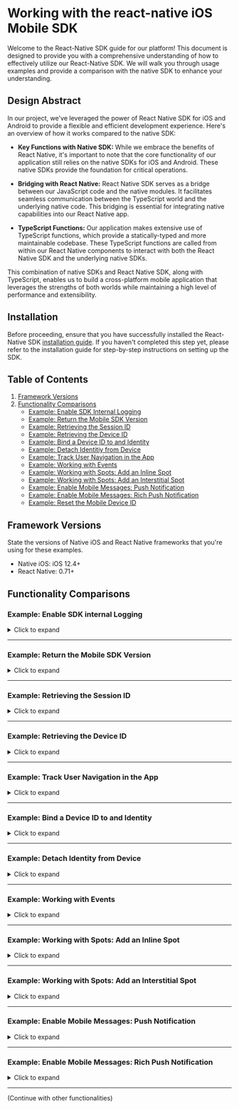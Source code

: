 # Working with the react-native iOS Mobile SDK

Welcome to the React-Native SDK guide for our platform! This document is designed to provide you with a comprehensive understanding of how to effectively utilize our React-Native SDK. We will walk you through usage examples and provide a comparison with the native SDK to enhance your understanding.

## Design Abstract
In our project, we've leveraged the power of React Native SDK for iOS and Android to provide a flexible and efficient development experience. Here's an overview of how it works compared to the native SDK:

 - **Key Functions with Native SDK:** 
While we embrace the benefits of React Native, it's important to note that the core functionality of our application still relies on the native SDKs for iOS and Android. These native SDKs provide the foundation for critical operations.

 - **Bridging with React Native:** 
React Native SDK serves as a bridge between our JavaScript code and the native modules. It facilitates seamless communication between the TypeScript world and the underlying native code. This bridging is essential for integrating native capabilities into our React Native app.

 - **TypeScript Functions:**
Our application makes extensive use of TypeScript functions, which provide a statically-typed and more maintainable codebase. These TypeScript functions are called from within our React Native components to interact with both the React Native SDK and the underlying native SDKs.

This combination of native SDKs and React Native SDK, along with TypeScript, enables us to build a cross-platform mobile application that leverages the strengths of both worlds while maintaining a high level of performance and extensibility.

## Installation

Before proceeding, ensure that you have successfully installed the React-Native SDK [installation guide](link-to-installation-guide). If you haven't completed this step yet, please refer to the installation guide for step-by-step instructions on setting up the SDK.


## Table of Contents
<a name="back-to-top"></a>
1. [Framework Versions](#framework-versions)
2. [Functionality Comparisons](#functionality-comparisons)
    - [Example: Enable SDK Internal Logging](#expand-enable-sdk-internal-logging)
    - [Example: Return the Mobile SDK Version](#expand-return-the-mobile-sdk-version)
    - [Example: Retrieving the Session ID](#expand-return-session-id)
    - [Example: Retrieving the Device ID](#expand-return-device-id)
    - [Example: Bind a Device ID to and Identity](#expand-bind-a-device-id-to-and-identity)
    - [Example: Detach Identitiy from Device](#expand-detach-identitiy-from-device)
    - [Example: Track User Navigation in the App](#expand-track-user-navigation-in-the-app)
    - [Example: Working with Events](#expand-working-with-events)
    - [Example: Working with Spots: Add an Inline Spot](#expand-working-with-spots-inline)
    - [Example: Working with Spots: Add an Interstitial Spot](#enable-mobile-messages-push-notification)
    - [Example: Enable Mobile Messages: Push Notification](#enable-mobile-messages-push-notification)
    - [Example: Enable Mobile Messages: Rich Push Notification](#enable-mobile-messages-rich-push-notification)
    - [Example: Reset the Mobile Device ID](#expand-reset-the-mobile-device-id)


## Framework Versions

State the versions of Native iOS and React Native frameworks that you're using for these examples.

- Native iOS: iOS 12.4+
- React Native: 0.71+

## Functionality Comparisons

### Example: Enable SDK internal Logging
<details><summary>Click to expand</summary>
<a name="expand-enable-sdk-internal-logging"></a>

This example illustrates how to set up SAS Collector and Logger in a Native iOS application. **Note: The setup for Native iOS and React Native iOS projects is the same for this functionality.** You will need to modify your `AppDelegate.h` and `AppDelegate.m` files.

#### Step 1: Update AppDelegate.h

In your `AppDelegate.h` file, you need to import the SASCollector header. 

```objective-c
// AppDelegate.h

// ... Your existing import statements
#import <UIKit/UIKit.h>

// NEWLY ADDED: Import SASCollector
#import <SASCollector/SASCollector.h>

// ... Rest of the file
```

#### Step 2: Update AppDelegate.m

In your `AppDelegate.m` file, you will need to import two headers: `SASCollector.h` and `SASLogger.h`.

```objective-c
// AppDelegate.mm

// ... Your existing import statements
#import <UIKit/UIKit.h>

// NEWLY ADDED: Import SASCollector and SASLogger
#import <SASCollector/SASCollector.h>
#import <SASCollector/SASLogger.h>

// ... Rest of the file
```

#### Step 3: Modify didFinishLaunchingWithOptions Method

Locate the `didFinishLaunchingWithOptions:` method in your `AppDelegate.m` and add the following line to set the SAS Logger level.

```objective-c
- (BOOL)application:(UIApplication *)application didFinishLaunchingWithOptions:(NSDictionary *)launchOptions {
    // ... Existing code

    // NEWLY ADDED: Set SAS Logger level
    [SASLogger setLevel:SASLoggerLevelError];

    // ... Existing code
    return YES;
}
```

[Back to Top](#back-to-top)
</details>



---

### Example: Return the Mobile SDK Version

<details><summary>Click to expand</summary>
<a name="expand-return-the-mobile-sdk-version"></a>

This example provides guidance on how to obtain the SDK version in both native iOS using Objective-C and React Native iOS using TypeScript.

## Native iOS Objective-C

To retrieve the SDK version in native iOS using Objective-C, you can use the following method:

```objective-c
// Objective-C
+(NSString*)sdkVersion;
```

## React Native iOS TypeScript

To retrieve the SDK version in React Native using TypeScript, follow these steps:

1. Import the required modules and functions:

   ```typescript
   import React, { useState, useEffect } from 'react';
   import { View, Text, Platform } from 'react-native';
   import { getSdkVersion } from 'mobile-sdk-react-native';
   ```

2. Set up state in your component to store the SDK version:

   ```typescript
   const [sdkVersion, setSdkVersion] = useState<string>('');
   ```

3. Utilize the `useEffect` hook to fetch the SDK version and update the state:

   ```typescript
   useEffect(() => {
       getSdkVersion((version: string) => {
           setSdkVersion(version);
       });
   }, []);
   ```

4. Display the SDK version in your component's `return` statement:

   ```typescript
   return (
    <View style={{ flex: 1, justifyContent: 'center', alignItems: 'center' }}>
        <Text>{Platform.OS} SDK version: {sdkVersion}</Text>
    </View>
   );
   ```

5. As a reference, the `getSdkVersion` function is implemented in the `mobile-sdk-react-native.mm` file of our React Native SDK:

   ```objective-c
   RCT_EXPORT_METHOD(getSdkVersion:(RCTResponseSenderBlock)callback)
   {
      NSString* sdkVersion = [SASCollector sdkVersion];
      callback(@[sdkVersion]);
   }
   ```

6. Example Code: [sdkVersionExample.tsx](./docs/sdkVersionExample.tsx)

[Back to Top](#back-to-top)
</details>


---

### Example: Retrieving the Session ID

<details><summary>Click to expand</summary>
<a name="expand-return-session-id"></a>

This example provides guidance on how to obtain the session ID in both native iOS using Objective-C and React Native iOS using TypeScript.

## Native iOS Objective-C

To retrieve the session ID in native iOS using Objective-C, you can use the following method:

```objective-c
// Objective-C
NSString* sessionParamter = [SASCollector getSessionBindingParamter]; //_ci_=<device_id>*<session_id>*<heartbeat>*<timestamp>
NSString* sessionID = [[sessionParamter componentsSeparatedByString:@"="][1] componentsSeparatedByString:@"*"][1];
```

## React Native iOS TypeScript

To retrieve the Session ID in React Native using TypeScript, follow these steps:

1. Import the required modules and functions:

   ```typescript
   import React, { useState, useEffect } from 'react';
   import { View, Text } from 'react-native';
   import { getSessionID } from 'mobile-sdk-react-native';
   ```

2. Set up state in your component to store the session ID:

   ```typescript
   const [sessionID, setSessionID] = useState<string>('');
   ```

3. Utilize the `useEffect` hook to fetch the SDK version and update the state:

   ```typescript
   useEffect(() => {
       getSessionID((sessionID: string) => {
           setSessionID(sessionID);
       });
   }, []);
   ```

4. Display the session ID in your component's `return` statement:

   ```typescript
   return (
    <View style={{ flex: 1, justifyContent: 'center', alignItems: 'center' }}>
        <Text>Session ID: {sessionID}</Text>
    </View>
   );
   ```

5. As a reference, the `getSessionID` function is implemented in the `mobile-sdk-react-native.mm` file of our React Native SDK:

   ```objective-c
    RCT_EXPORT_METHOD(getSessionID:(RCTResponseSenderBlock)callback)
    {
        NSString* sessionParamter = [SASCollector getSessionBindingParamter]; //_ci_=<device_id>*<session_id>*<heartbeat>*<timestamp>
        NSString* sessionID = [[sessionParamter componentsSeparatedByString:@"="][1] componentsSeparatedByString:@"*"][1];
        callback(@[sessionID]);
    }
   ```

6. Example Code: [sessionIdExample.tsx](./docs/sessionIdExample.tsx)

[Back to Top](#back-to-top)
</details>


---

### Example: Retrieving the Device ID

<details><summary>Click to expand</summary>
<a name="expand-return-session-id"></a>

This example provides guidance on how to obtain the Device ID in both native iOS using Objective-C and React Native iOS using TypeScript.

## Native iOS Objective-C

To retrieve the Device ID in native iOS using Objective-C, you can use the following method:

```objective-c
// Objective-C
[SASCollector deviceId];
```

## React Native iOS TypeScript

To retrieve the Device ID in React Native using TypeScript, follow these steps:

1. Import the required modules and functions:

   ```typescript
   import React, { useState, useEffect } from 'react';
   import { View, Text } from 'react-native';
   import { getDeviceID } from 'mobile-sdk-react-native';
   ```

2. Set up state in your component to store the Device ID:

   ```typescript
   const [deviceID, setDeviceID] = useState<string>('');
   ```

3. Utilize the `useEffect` hook to fetch the SDK version and update the state:

   ```typescript
   useEffect(() => {
       getDeviceID((deviceID: string) => {
           setDeviceID(deviceID);
       });
   }, []);
   ```

4. Display the Device ID in your component's `return` statement:

   ```typescript
   return (
    <View style={{ flex: 1, justifyContent: 'center', alignItems: 'center' }}>
        <Text>Device ID: {deviceID}</Text>
    </View>
   );
   ```

5. As a reference, the `getDeviceID` function is implemented in the `mobile-sdk-react-native.mm` file of our React Native SDK:

   ```objective-c
    RCT_EXPORT_METHOD(getDeviceID:(RCTResponseSenderBlock)callback) {
        NSString* deviceID = [SASCollector deviceId];
        callback(@[deviceID]);
    }
   ```

6. Example Code: [deviceIdExample.tsx](./docs/deviceIdExample.tsx)

[Back to Top](#back-to-top)
</details>

---

### Example: Track User Navigation in the App

<details><summary>Click to expand</summary>
<a name="expand-track-user-navigation-in-the-app"></a>

This example illustrates the process of using the `newPage` API from the React Native SDK to track user navigation within your app.

**Using the Native iOS SDK:**

```objective-c
[SASCollector newPage:@"outdoor/fishing/livebait"];
```

**Using React Native with TypeScript:**

Follow these steps to monitor user navigation within your app:

1. Import the necessary modules and functions:

   ```typescript
   import React from 'react';
   import { newPage } from 'mobile-sdk-react-native';
   ```

2. Trigger the `newPage` API within your component's `return` statement:

   ```typescript
   return (
      newPage('outdoor/fishing/livebait');
   );
   ```

3. As a reference, the `newPage` function is implemented in the `mobile-sdk-react-native.mm` file of our React Native SDK:

   ```objective-c
   RCT_EXPORT_METHOD(newPage:(NSString*)uri)
   {
      [SASCollector newPage:uri];
   }
   ```

3. Example Code: [newPageExample.tsx](./docs/newPageExample.tsx)

[Back to Top](#back-to-top)   
</details>


---

### Example: Bind a Device ID to and Identity

<details><summary>Click to expand</summary>
<a name="expand-bind-a-device-id-to-and-identity"></a>

This example demonstrates how to use the `identity:withType:completion:` API from the React Native SDK to associate a user's identity with a device ID. This association is performed after the user signs in to your app, allowing you to uniquely identify the user. The `type` parameter specifies the type of identity (customer ID or login), while the `value` parameter holds the corresponding identifier. The supported identity types are `SASCOLLECTOR_IDENTITY_TYPE_CUSTOMER_ID` and `SASCOLLECTOR_IDENTITY_TYPE_LOGIN`, which are constants defined in `SASCollectorEvents.h`.

**Using the Native iOS SDK:**

Here's an example that uses `CUSTOMER_ID` as the identity:

```objective-c
[SASCollector
    identity:logonValue
    withType:SASCOLLECTOR_IDENTITY_TYPE_CUSTOMER_ID
    completion:^(bool completed) {
        NSLog(completed ? @"success" : @"failure");
    
        // Identity is now associated
        dispatch_async(dispatch_get_main_queue(), ^{
            // Perform tasks here that need to be on the main thread
        });
}];
```

**Using React Native with TypeScript:**

Follow these steps to retrieve the SDK version:

1. Import the required modules and functions:

   ```typescript
    import React, { useState } from 'react';
    import { View, Button, TextInput } from 'react-native';
    import { identity } from 'mobile-sdk-react-native';
   ```

2. Set up state in your component to hold the login type and user ID:

   ```typescript
    const [userId, setUserId] = React.useState<string>('');
    const loginType = 'IDENTITY_TYPE_CUSTOMER_ID';
    // const loginType = 'IDENTITY_TYPE_LOGIN_ID';
   ```

3. Create a handler function to trigger the `identity` function:

   ```typescript
   const handlePress = async () => {
    try {
        await identity(userId, loginType);
        console.log('Log-in Success');
    } catch (error) {
        console.log('Log-in Failure');
    }
   };
   ```

4. Include a button in your component's `return` statement:

   ```typescript
   return (
    <View style={{ flex: 1, justifyContent: 'center', alignItems: 'center' }}>
        <TextInput
            placeholder="Enter User ID"
            onChangeText={setUserId} // Capture and update the userId state
        />
      <Button title="Identity" onPress={handlePress} />
    </View>
   );
   ```

5. As a reference, the `identity` function is implemented in the `mobile-sdk-react-native.mm` file of our React Native SDK:

   ```objective-c
    RCT_EXPORT_METHOD(identity:(NSString*)value withType:(NSString*)type isSuccess:(RCTPromiseResolveBlock)successPromise isFailure:(RCTPromiseRejectBlock)failurePromise) {
        [SASCollector identity:value withType:type completion:^(BOOL success) {
            dispatch_async(dispatch_get_main_queue(), ^{
                if (success) {
                    successPromise([NSNumber numberWithBool:success]);
                } else {
                    failurePromise(@"Error", @"Identity failure", nil);
                }
            });

        }];
    }
   ```

6. Example Code: [identityExample.tsx](./docs/identityExample.tsx)

[Back to Top](#back-to-top)
</details>


---

### Example: Detach Identity from Device

<details><summary>Click to expand</summary>
<a name="expand-detach-identitiy-from-device"></a>

Use the `detachIdentity` method to allow users to sign out from your app. This action:

- Disconnects the device from the user's current identity, stopping personalized push notifications.
- Generates new session and focus events.
  
**Using the Native iOS SDK:**

```objective-c
+(void)detachIdentity:(void(^)(bool))completionHandler
```

You can also suspend data collection and detach identity together using `shutdownAndDetachIdentity`. To reattach the device, use the `identity` method. To resume collection, call `[SASCollector initializeCollection];`.

**Using React Native with TypeScript:**

Follow these steps to retrieve the SDK version:

1. Import the required modules and functions:

   ```typescript
   import React, { useState } from 'react';
   import { View, Button } from 'react-native';
   import { detachIdentity } from 'mobile-sdk-react-native';
   ```

2. Create a handler function to trigger the `detachIdentity` function:

   ```typescript
   const handlePress = async () => {
    try {
        await detachIdentity();
        console.log('Log-out Success');
    } catch (error) {
        console.log('Log-out Failure');
    }
   };
   ```

3. Include a button in your component's `return` statement:

   ```typescript
   return (
    <View style={{ flex: 1, justifyContent: 'center', alignItems: 'center' }}>
      <Button title="Detach Identity" onPress={handlePress} />
    </View>
   );
   ```

4. As a reference, the `detachIdentity` function is implemented in the `mobile-sdk-react-native.mm` file of our React Native SDK:

   ```objective-c
    RCT_EXPORT_METHOD(detachIdentity:(RCTPromiseResolveBlock)successPromise isFailure:(RCTPromiseRejectBlock)failurePromise) {
        [SASCollector detachIdentity:^(BOOL success) {
            dispatch_async(dispatch_get_main_queue(), ^{
                if (success) {
                    successPromise([NSNumber numberWithBool:success]);
                } else {
                    failurePromise(@"Error", @"Identity detachh failure", [NSError new]);
                }
            });

        }];
    }
   ```
5. Example Code: [detachIdentityExample.tsx](./docs/detachIdentityExample.tsx)

[Back to Top](#back-to-top)
</details>


---

### Example: Working with Events

<details><summary>Click to expand</summary>
<a name="expand-working-with-events"></a>

When working with events, utilize the `addAppEvent` API to send customized event data to the mobile SDK. This API involves:

- An event identifier (mobile event key) that aligns with your SAS Customer Intelligence 360 configuration.
- Optional metadata in the form of name-value pairs within a dictionary.

**Using the Native iOS SDK:**

To send events in native iOS, use the following method:

```objective-c
+(void)addAppEvent:(NSString*)eventName data:(NSDictionary *)data;
```

Example usage:

```objective-c
[SASCollector addAppEvent:@"myEventId"
      data:@{@"myAttributeName":@"myAttributeValue"}];
```

You can omit metadata using:

```objective-c
[SASCollector addAppEvent:@"myEvent" data:nil];
```

**Using React Native with TypeScript:**

Follow these steps:

1. Import necessary modules and functions:

   ```typescript
   import React, { useState } from 'react';
   import { View, TextInput, Button } from 'react-native';
   import { addAppEvent } from 'mobile-sdk-react-native';
   ```

2. Set up state to hold custom event data:

   ```typescript
   const [customEventKey, setCustomEventKey] = React.useState<string>('');
   ```

3. Include a TextInput and Button to submit `addAppEvent`:

   ```typescript
   return (
     <View style={{ flex: 1, justifyContent: 'center', alignItems: 'center' }}>
        <TextInput
            placeholder="Submit Custom Event"
            onChangeText={setCustomEventKey} // Capture and update the CustomEventKey state
        />
       <Button title="Submit Custom Event" onPress={
           () => {
               addAppEvent(customEventKey, null);
            }
        } />
     </View>
   );
   ```

5. As a reference, the `addAppEvent` function is implemented in the `mobile-sdk-react-native.mm` file of our React Native SDK:

   ```objective-c
    RCT_EXPORT_METHOD(addAppEvent: (NSString*)eventKey data:(NSDictionary*)data){
        [SASCollector addAppEvent:eventKey data:data];
    }
   ```

6. Example Code: [addAppEventExample.tsx](./docs/addAppEventExample.tsx)

[Back to Top](#back-to-top)
</details>


---
### Example: Working with Spots: Add an Inline Spot

<details><summary>Click to expand</summary>
<a name="expand-working-with-spots-inline"></a>

When define `Inline` spot in a React Native project, there's no need to define the view within the app's ViewController. This aspect is seamlessly managed by pre-built functions available in our React Native SDK, located in `ios\views`, `src\InlineAdView.tsx`, `Constants.m`. 

For better comparison, the corresponding example in our native iOS SDK uses UIKit with Objective-C.

**Using the Native iOS SDK:**

To define spot in native iOS via UIKit, use the following method:

1. in .h file, import UIKit and SASCollector and conform SASIA_AdDelegate protocol in the ViewContorller
    ```objective-c
    #import <UIKit/UIKit.h>
    #import <SASCollector/SASCollector.h>
    @interface ViewController : UIViewController <SASIA_AdDelegate>
    @end
    ```

2. in .m file, with the viewDidLoad method
    - initialize SASCollectorUIAdView, 
    - define SpotID
    - add to View and load the Spot:
    ```objective-c
    SASCollectorUIAdView *myAd1 = [[SASCollectorUIAdView alloc] initWithFrame:CGRectMake(25, 25, 400, 300)];

    myAd1.delegate = self; 
    myAd1.spotID = @"snzrle_native_spot";
    
    [self.view addSubview:myAd1];
    [myAd1 load];
    ```

**Using React Native with TypeScript:**

Follow these steps:

1. Import necessary modules and functions:

   ```typescript
   import React, { useEffect } from 'react';
   import { View, NativeEventEmitter } from 'react-native';
   import { InlineAdView, AdDelegateEvent, Constants } from 'mobile-sdk-react-native';
   ```

2. Set up iOS messaging event that handle by NativeEventEmitter:

   ```typescript
   let iOSMessagingEvent: NativeEventEmitter;
    if (Platform.OS === 'ios') {
      iOSMessagingEvent = new NativeEventEmitter(AdDelegateEvent);
    }
   ```

3. Utilize the `useEffect` to listen `Inline Ad view is loaded` or `returned default content` (optional):
   ```typescript
    useEffect(() => {
      if (Platform.OS === 'ios') {
        const adLoadedListener = iOSMessagingEvent.addListener(Constants.AD_LOADED, (event: Event) => {
          if (event === Constants.TYPE_INLINE_AD) {
            console.log('Inline Ad view is loaded.');
          }
        });

        const adDefaultLoadedListener = iOSMessagingEvent.addListener(Constants.AD_DEFAULT_LOADED, (event: Event) => {
          if (event === Constants.TYPE_INLINE_AD) {
            console.log('Inline Ad view returned default content.');
          }
        });

        return () => {
          adLoadedListener.remove();
          adDefaultLoadedListener.remove();
        };
      }
    }, []);
    ```
4. Include a `spotId` in `InlineAdView` for display content:

   ```typescript
   return (
     <View style={{ flex: 1, justifyContent: 'center', alignItems: 'center' }}>
        <InlineAdView
            spotId="snzrle_app_spot" //the mobile spot id defined in your tenant
            style={{ height: 250, width:300, margin: 25}}
        />
     </View>
   );
   ```

5. As a reference, working with the InlineAdView spot involves three components:

   - Bridging: 
      - ios/[views/InlineAdViewManager.m](./docs/views/InlineAdViewManager.m)
      - ios/[views/InlineAdView.m](./docs/views/InlineAdView.m)
   - Managing events:
      - ios/[views/AdDeledgateEvent.m](./docs/views/AdDelegateEvent.m)
      - ios/[Constants.m](./docs/Constants.m)
   - UIManager:
      - src/[views/InlineAdView.tsx](./docs/views/InlineAdView.tsx) 

6. Example Code: [addInlineAdViewExample.tsx](./docs/addInlineAdViewExample.tsx)

[Back to Top](#back-to-top)
</details>

---
### Example: Working with Spots: Add an Interstitial Spot

<details><summary>Click to expand</summary>
<a name="expand-working-with-spots-interstitials"></a>

When utilizing the `Interstitial` spot in a React Native project, it should be initilized during the screen display and similar to Inline Spot which require the spotID.

**Using the Native iOS SDK:**

To define spot in native iOS, use the following method:

1. Initial the interstitial ad spot on screen load:
    ```objective-c
    self.interstitialAd = [[SASCollectorInterstitialAd alloc] init];
    ```

2. define the interstitial spot with spotID:
    ```objective-c
    self.interstitialAd.spotID = @"MySpotID";
    self.MyInterstitialAd1.delegate = self;
    [self.MyInterstitialAd1 load];
    ```

**Using React Native with TypeScript:**

Follow these steps:

1. Import necessary modules and functions:

   ```typescript
   import React, { useEffect } from 'react';
   import { View, NativeEventEmitter } from 'react-native';
   import { InterstitialAdView, AdDelegateEvent, Constants } from 'mobile-sdk-react-native';
   ```

2. Set up iOS messaging event that handle by NativeEventEmitter:

   ```typescript
   let iOSMessagingEvent: NativeEventEmitter;
    if (Platform.OS === 'ios') {
      iOSMessagingEvent = new NativeEventEmitter(AdDelegateEvent);
    }
   ```

3. Utilize the `useEffect` to listen `Interstitial Ad view is loaded` or `returned default content` (optional):
   ```typescript
    useEffect(() => {
      if (Platform.OS === 'ios') {
        const adLoadedListener = iOSMessagingEvent.addListener(Constants.AD_LOADED, (event: Event) => {
          if (event === Constants.TYPE_INTERSTITIAL_AD) {
            console.log('Interstitial Ad view is loaded.');
          }
        });

        const adDefaultLoadedListener = iOSMessagingEvent.addListener(Constants.AD_DEFAULT_LOADED, (event: Event) => {
          if (event === Constants.TYPE_INTERSTITIAL_AD) {
            console.log('Interstitial Ad view returned default content.');
          }
        });

        return () => {
          adLoadedListener.remove();
          adDefaultLoadedListener.remove();
        };
      }
    }, []);
    ```
4. Include a `spotId` in `InterstitialAdView` for display content:

   ```typescript
   return (
     <View style={{ flex: 1, justifyContent: 'center', alignItems: 'center' }}>
        <InterstitialAdView
            spotId="snzrle_app_interstitial" //the mobile spot id defined in your tenant
        />
        <Text>Page to load Interstitial Spot.</Text>
     </View>
   );
   ```

5. As a reference, working with the InterstitialAdView spot involves three components:

   - Bridging: 
      - ios/[views/InterstitialAdViewController.m](./docs/views/InterstitialAdViewController.m)
      - ios/[views/InterstitialAdViewManager.m](./docs/views/InterstitialAdViewManager.m)
      - ios/[views/InterstitialAdView.m](./docs/views/InterstitialAdView.m)
   - Managing events:
      - ios/[views/AdDeledgateEvent.m](./docs/views/AdDelegateEvent.m)
      - ios/[Constants.m](./docs/Constants.m)
   - UIManager:
      - src/[views/InterstitialAdView.tsx](./docs/views/InterstitialAdView.tsx) 

6. Example Code: [addInterstitialAdViewExample.tsx](./docs/addInterstitialAdViewExample.tsx)

[Back to Top](#back-to-top)
</details>

---
### Example: Enable Mobile Messages: Push Notification

<details><summary>Click to expand</summary>
<a name="enable-mobile-messages-push-notification"></a>

## Prerequisites
- Generate APNS authentication key
- Set up Push Notification and Background capability in XCode


## Enable iOS application with Push Notification via SAS SDK

### AppDelegate.h Configuration

Replace the content in `AppDelegate.h` with the following code:

   ```objective-c
   #import <React/RCTBridgeDelegate.h>
   #import <UIKit/UIKit.h>
   #import <UserNotifications/UserNotifications.h>
   #import <React/RCTBridge.h>
   #import <React/RCTEventDispatcher.h>
   #import <SASCollector/SASCollector.h>

   @interface AppDelegate : UIResponder <UIApplicationDelegate, UNUserNotificationCenterDelegate, RCTBridgeDelegate, SASMobileMessagingDelegate2>
   @property (nonatomic, strong) UIWindow *window;
   @end
   ```

### AppDelegate.m Configuration

1. **Add Imports**

   Add these imports for SAS CI360 SDK:

   ```objective-c
   #import <SASCollector/SASCollector.h>
   #import <SASCollector/SASLogger.h>
   #import <mobile-sdk-react-native/SASMobileMessagingEvent.h>
   ```

2. **Initialize Logger and Request Authorization**

   In the `didFinishLaunchingWithOptions` method, add `currentNotificationCenter` with Authorization code for asking permission to use Push Notificaiton in user's iPhone:

   ```objective-c
   [SASLogger setLevel:SASLoggerLevelAll];

   if (@available(iOS 10.0, *)) {
      UNUserNotificationCenter.currentNotificationCenter.delegate = self;
      [UNUserNotificationCenter.currentNotificationCenter requestAuthorizationWithOptions:(UNAuthorizationOptionSound | UNAuthorizationOptionAlert | UNAuthorizationOptionBadge) completionHandler:^(BOOL granted, NSError * _Nullable error) {
         if (error != nil) {
            [SASLogger error:error.localizedDescription];
            return;
         }
         dispatch_async(dispatch_get_main_queue(), ^{
            [application registerForRemoteNotifications];
         });
      }];
   }

   [SASCollector setMobileMessagingDelegate2:self];
   ```

3. **Register for Remote Notifications**

   Add the `didRegisterForRemoteNotificationsWithDeviceToken` and `didReceiveRemoteNotification` methods to the application with SASCollector function, for register device token and push notification handler:

   ```objective-c
   -(void)application:(UIApplication *)application didRegisterForRemoteNotificationsWithDeviceToken:(NSData *)deviceToken {
      [SASCollector registerForMobileMessages:deviceToken completionHandler:^{
         [SASLogger info:@"Registering for remote notifications is successful"];
      } failureHandler:^{
         [SASLogger info:@"Registering for remote notifications failed"];
      }];
   }

   -(void)application:(UIApplication *)application didReceiveRemoteNotification:(NSDictionary *)userInfo fetchCompletionHandler:(void (^)(UIBackgroundFetchResult))completionHandler {
      [SASCollector handleMobileMessage:userInfo withApplication:application];
      completionHandler(UIBackgroundFetchResultNoData);
   }
   ```

4. **Handle Notification Response**

   Add `didReceiveNotificationResponse` method:

   ```objective-c
   -(void)userNotificationCenter:(UNUserNotificationCenter *)center didReceiveNotificationResponse:(UNNotificationResponse *)response withCompletionHandler:(void (^)())completionHandler {
      [SASCollector handleMobileMessage:response.notification.request.content.userInfo withApplication:UIApplication.sharedApplication];
      completionHandler();
   }
   ```

5. **Add support functions for SAS**

   To handle Push Notification Action Link:
   ```objective-c
   -(NSDictionary*)getActionLinkFromMobileMessage:
      (NSDictionary *)notificationInfo {
         if (notificationInfo == nil) {
            return nil;
         }
         NSDictionary *aps = notificationInfo[@"aps"];
         NSDictionary *mobileMessageDictionary =
         aps[@"MobileMessage"];

         if (mobileMessageDictionary == nil) {
            return nil;
         }
         if (![mobileMessageDictionary[@"template"]
            isEqualToString:@"creative.pushNotification"]) {
            return nil;
      }
      NSArray *actions = mobileMessageDictionary[@"actions"];
      NSString *link = actions[0][@"link"];
      if (link == nil) {
         return nil;
      }
      return @{@"notificationWithLink": link};
   }
   ```

   To handle the user action when Push Notification / In-App Message received:
   ```objective-c
   #pragma mark SASMobileMessagingDelegate2
   -(void)actionWithLink:(NSString * _Nonnull)link
   type:(SASMobileMessageType)type {
   NSMutableString* msgType = [NSMutableString
      stringWithString:@""];
   if (type == SASMobileMessageTypePushNotification) {
      msgType = [NSMutableString
         stringWithString:@"PushNotification"];
   } else if (type == SASMobileMessageTypeInAppMessage) {
      msgType = [NSMutableString
         stringWithString:@"InAppMsg"];
   }
   NSDictionary *args = @{@"type": msgType,
   @"link": link};
   [SASMobileMessagingEvent
      emitMessageOpenedWithPayload:args];
   }
   -(void)messageDismissed {
   [SASMobileMessagingEvent emitMessageDismissed];
   }
   ```

6. **To enable Rich Push Notification**

   Please refere to [Enable Mobile Messages: Rich Push Notification](#enable-mobile-messages-rich-push-notification) section.


7. **Enable Push Notification in React Native App**
    After apply iOS configuration via XCode, we can now able to add React Native

   ### Step 1: Import Required Modules
   ```typescript
   import { NativeEventEmitter, DeviceEventEmitter, Platform } from 'react-native';
   ```

   ### Step 2: Initialize Mobile Messaging Event for iOS
   ```typescript
   let iOSMessagingEvent;
   if (SASMobileMessagingEvent != null) {
   iOSMessagingEvent = new NativeEventEmitter(SASMobileMessagingEvent);
   }
   ```

   ### Step 3: Add Event Listeners
   Add the following code to ensure that event listeners are in place to handle both push notifications and in-app messages.
   ```typescript
   React.useEffect(() => {
   if (Platform.OS === 'ios') {
      iOSMessagingEvent.addListener(Constants.MESSAGE_OPENED, (data) => {
         console.log('data: ' + data);
         console.log('message type: ' + data.type + ' link is: ' + data.link);
         const msg = (data.type === 'InAppMsg' ? 'User got in-app msg with link:' + data.link : 'User got push notification with link:' + data.link);
      });

      iOSMessagingEvent.addListener(Constants.MESSAGE_DISMISSED, () => {
         console.log('User dismissed message');
      });
   }
   }, []);
   ```

   ### Step 4: Cleanup
   Make sure to remove all listeners when the component unmounts.
   ```typescript
   return () => {
      DeviceEventEmitter.removeAllListeners();
      if (SASMobileMessagingEvent) {
         iOSMessagingEvent.removeAllListeners(SASMobileMessagingEvent);
      }
   };
   ```

[Back to Top](#back-to-top)
</details>

---
### Example: Enable Mobile Messages: Rich Push Notification

<details><summary>Click to expand</summary>
<a name="enable-mobile-messages-rich-push-notification"></a>

### Step 1: Create Notification Service Extension

   1. Open your project in Xcode.
   2. Go to `File` -> `New` -> `Target`.
   3. Choose `Notification Service Extension` and click `Next`.
   4. Enter the name for your new target and click `Finish`.
 

### Step 2: Update NotificationService.m

   After the target is created, two new files are added: `NotificationService.h` and `NotificationService.m`. Replace the `didReceiveNotificationRequest` method in `NotificationService.m` with the following code:

   ```objective-c
   -(void)didReceiveNotificationRequest:(UNNotificationRequest
      *)request withContentHandler:(void
      (^)(UNNotificationContent * _Nonnull))contentHandler {
         self.contentHandler = contentHandler;
         self.bestAttemptContent = [request.content mutableCopy];
         NSDictionary *notificationData =
         (NSDictionary*)request.content.userInfo[@"data"];
         if (notificationData == nil) {
            return;
         }
         NSString *urlStr = (NSString*)[notificationData
         objectForKey:@"attachment-url"];
         if (urlStr == nil) {
            return;
         }
         NSURL *fileUrl = [NSURL URLWithString:urlStr];
         if (fileUrl == nil) {
            return;
         }
         NSURLSessionDownloadTask *downloadTask =
         [NSURLSession.sharedSession
            downloadTaskWithURL:fileUrl
            completionHandler:^(NSURL * _Nullable location,
                  NSURLResponse * _Nullable response,
                  NSError * _Nullable error) {
                  if (location != nil && error == nil) {
                     NSString *tempDir = NSTemporaryDirectory();
                     NSString *suggestedName = [response
                     suggestedFilename];
                     if (suggestedName != nil) {
                        NSString *fileName = [NSString
                           stringWithFormat:@"file://%@%@", tempDir, suggestedName];
                        NSString *tempFileName = [fileName
                           stringByReplacingOccurrencesOfString:@" " withString:@"_"];
                        NSURL *tempUrl = [NSURL
                           URLWithString:tempFileName];
                        NSError *removeFileError;

                        if ([NSFileManager.defaultManager
                           fileExistsAtPath:tempUrl.path] &&
                           [NSFileManager.defaultManager
                              isDeletableFileAtPath:tempUrl.path]) {
                              [NSFileManager.defaultManager
                              removeItemAtPath:tempUrl.path error:&removeFileError];
                     }
                     if (removeFileError != nil) return;

                     NSError *moveFileError;
                     [NSFileManager.defaultManager
                     moveItemAtURL:location toURL:tempUrl error:&moveFileError];
                     if (moveFileError != nil) return;

                     NSError *attachmentError;
                     UNNotificationAttachment *attachment =
                     [UNNotificationAttachment
                     attachmentWithIdentifier:@"ci360content" URL:tempUrl
                     options:nil error:&attachmentError];
                     self.bestAttemptContent.attachments =
                     @[attachment];
                     if (attachmentError != nil) return;
                  }
            }
            self.contentHandler(self.bestAttemptContent);
         }];
         [downloadTask resume];
      }
   ```

   This will enable rich push notifications for your iOS React Native application. The guide now includes the configuration for `AppDelegate.h`, `AppDelegate.m`, and rich push notifications.

[Back to Top](#back-to-top)
</details>

---
(Continue with other functionalities)
